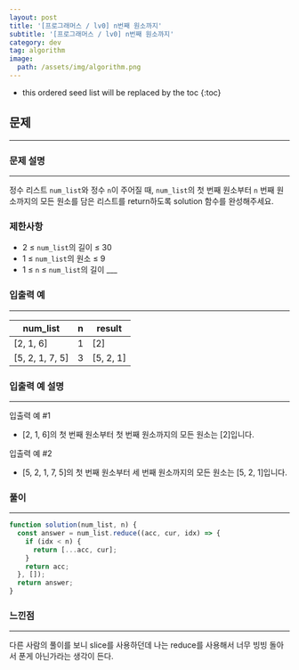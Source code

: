 ```yaml
---
layout: post
title: '[프로그래머스 / lv0] n번째 원소까지'
subtitle: '[프로그래머스 / lv0] n번째 원소까지'
category: dev
tag: algorithm
image:
  path: /assets/img/algorithm.png
---
```


<!-- prettier-ignore -->
* this ordered seed list will be replaced by the toc
{:toc}

## 문제

---

### **문제 설명**

---

정수 리스트 `num_list`와 정수 `n`이 주어질 때, `num_list`의 첫 번째 원소부터 `n` 번째 원소까지의 모든 원소를 담은 리스트를 return하도록 solution 함수를 완성해주세요.

### 제한사항

- 2 ≤ `num_list`의 길이 ≤ 30
- 1 ≤ `num_list`의 원소 ≤ 9
- 1 ≤ `n` ≤ `num_list`의 길이 \_\_\_

### 입출력 예

---

| num_list        | n   | result    |
| --------------- | --- | --------- |
| [2, 1, 6]       | 1   | [2]       |
| [5, 2, 1, 7, 5] | 3   | [5, 2, 1] |

### 입출력 예 설명

---

입출력 예 #1

- [2, 1, 6]의 첫 번째 원소부터 첫 번째 원소까지의 모든 원소는 [2]입니다.

입출력 예 #2

- [5, 2, 1, 7, 5]의 첫 번째 원소부터 세 번째 원소까지의 모든 원소는 [5, 2, 1]입니다.

### 풀이

---

```jsx
function solution(num_list, n) {
  const answer = num_list.reduce((acc, cur, idx) => {
    if (idx < n) {
      return [...acc, cur];
    }
    return acc;
  }, []);
  return answer;
}
```

### 느낀점

---

다른 사람의 풀이를 보니 slice를 사용하던데 나는 reduce를 사용해서 너무 빙빙 돌아서 푼게 아닌가라는 생각이 든다.
